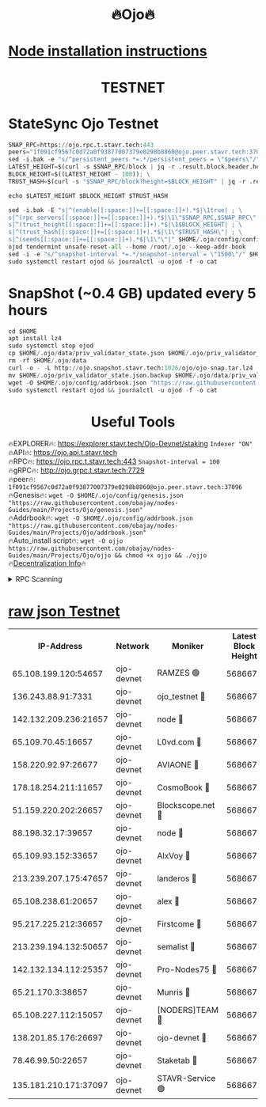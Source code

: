 <h1 align="center"> 🔥Ojo🔥</h1>

[Node installation instructions](https://github.com/obajay/nodes-Guides/tree/main/Projects/Ojo)
=

<h1 align="center"> TESTNET</h1>

# StateSync Ojo Testnet
```python
SNAP_RPC=https://ojo.rpc.t.stavr.tech:443
peers="1f091cf9567c0d72a0f93877007379e0298b8860@ojo.peer.stavr.tech:37096"
sed -i.bak -e "s/^persistent_peers *=.*/persistent_peers = \"$peers\"/" $HOME/.ojo/config/config.toml
LATEST_HEIGHT=$(curl -s $SNAP_RPC/block | jq -r .result.block.header.height); \
BLOCK_HEIGHT=$((LATEST_HEIGHT - 100)); \
TRUST_HASH=$(curl -s "$SNAP_RPC/block?height=$BLOCK_HEIGHT" | jq -r .result.block_id.hash)

echo $LATEST_HEIGHT $BLOCK_HEIGHT $TRUST_HASH

sed -i.bak -E "s|^(enable[[:space:]]+=[[:space:]]+).*$|\1true| ; \
s|^(rpc_servers[[:space:]]+=[[:space:]]+).*$|\1\"$SNAP_RPC,$SNAP_RPC\"| ; \
s|^(trust_height[[:space:]]+=[[:space:]]+).*$|\1$BLOCK_HEIGHT| ; \
s|^(trust_hash[[:space:]]+=[[:space:]]+).*$|\1\"$TRUST_HASH\"| ; \
s|^(seeds[[:space:]]+=[[:space:]]+).*$|\1\"\"|" $HOME/.ojo/config/config.toml
ojod tendermint unsafe-reset-all --home /root/.ojo --keep-addr-book
sed -i -e "s/^snapshot-interval *=.*/snapshot-interval = \"1500\"/" $HOME/.ojo/config/app.toml
sudo systemctl restart ojod && journalctl -u ojod -f -o cat
```
# SnapShot (~0.4 GB) updated every 5 hours
```python
cd $HOME
apt install lz4
sudo systemctl stop ojod
cp $HOME/.ojo/data/priv_validator_state.json $HOME/.ojo/priv_validator_state.json.backup
rm -rf $HOME/.ojo/data
curl -o - -L http://ojo.snapshot.stavr.tech:1026/ojo/ojo-snap.tar.lz4 | lz4 -c -d - | tar -x -C $HOME/.ojo --strip-components 2
mv $HOME/.ojo/priv_validator_state.json.backup $HOME/.ojo/data/priv_validator_state.json
wget -O $HOME/.ojo/config/addrbook.json "https://raw.githubusercontent.com/obajay/nodes-Guides/main/Projects/Ojo/addrbook.json"
sudo systemctl restart ojod && journalctl -u ojod -f -o cat
```
 <h1 align="center"> Useful Tools</h1>

🔥EXPLORER🔥:        https://explorer.stavr.tech/Ojo-Devnet/staking        `Indexer "ON"` \
🔥API🔥:                     https://ojo.api.t.stavr.tech \
🔥RPC🔥:                    https://ojo.rpc.t.stavr.tech:443              `Snapshot-interval = 100` \
🔥gRPC🔥:                  http://ojo.grpc.t.stavr.tech:7729 \
🔥peer🔥:                   `1f091cf9567c0d72a0f93877007379e0298b8860@ojo.peer.stavr.tech:37096` \
🔥Genesis🔥:    ```wget -O $HOME/.ojo/config/genesis.json "https://raw.githubusercontent.com/obajay/nodes-Guides/main/Projects/Ojo/genesis.json"``` \
🔥Addrbook🔥:    ```wget -O $HOME/.ojo/config/addrbook.json "https://raw.githubusercontent.com/obajay/nodes-Guides/main/Projects/Ojo/addrbook.json"``` \
🔥Auto_install script🔥: ```wget -O ojjo https://raw.githubusercontent.com/obajay/nodes-Guides/main/Projects/Ojo/ojjo && chmod +x ojjo && ./ojjo``` \
🔥[Decentralization Info](https://github.com/obajay/StateSync-snapshots/tree/main/Projects/Ojo/Decentralization)🔥



<details>
<summary>RPC Scanning</summary>

<h2 align="center"> We scan nodes in real time every 4 hours. And we provide the final result of RPC endpoints.
We cannot influence the operation of these nodes in any way. </h2>


```python
If Voting Power is higher than 0 --> then the Node is a validator of the network and may be subject to attack and be a potential threat to the chain.
```
```python
We marked such validators with a red symbol
```

</details>

[raw json Testnet](https://rpc-check.ojot.stavr.tech/ojot/rpc-ojot-result.json)
=


<table><tr><th>IP-Address</th><th>Network</th><th>Moniker</th><th>Latest Block Height</th><th>Earliest Block Height</th><th>Catching Up</th><th>Tx Index</th><th>Voting Power</th><th>Scan Time</th></tr><tr><td>65.108.199.120:54657</td><td>ojo-devnet</td><td>RAMZES 🟢</td><td>5686673</td><td>306156</td><td>False</td><td>on</td><td>0</td><td>2024-03-02T01:40:19.615339220UTC</td></tr><tr><td>136.243.88.91:7331</td><td>ojo-devnet</td><td>ojo_testnet 🔴</td><td>5686674</td><td>308845</td><td>False</td><td>on</td><td>1000</td><td>2024-03-02T01:40:27.721306440UTC</td></tr><tr><td>142.132.209.236:21657</td><td>ojo-devnet</td><td>node 🔴</td><td>5686676</td><td>350001</td><td>False</td><td>on</td><td>1999</td><td>2024-03-02T01:40:38.988646250UTC</td></tr><tr><td>65.109.70.45:16657</td><td>ojo-devnet</td><td>L0vd.com 🔴</td><td>5686677</td><td>695918</td><td>False</td><td>off</td><td>998</td><td>2024-03-02T01:40:46.753682016UTC</td></tr><tr><td>158.220.92.97:26677</td><td>ojo-devnet</td><td>AVIAONE 🔴</td><td>5686675</td><td>2754001</td><td>False</td><td>on</td><td>19926</td><td>2024-03-02T01:40:36.194544596UTC</td></tr><tr><td>178.18.254.211:11657</td><td>ojo-devnet</td><td>CosmoBook 🔴</td><td>5686676</td><td>4392001</td><td>False</td><td>off</td><td>1047</td><td>2024-03-02T01:40:41.336900382UTC</td></tr><tr><td>51.159.220.202:26657</td><td>ojo-devnet</td><td>Blockscope.net 🔴</td><td>5686672</td><td>4425001</td><td>False</td><td>on</td><td>1998</td><td>2024-03-02T01:40:18.995323450UTC</td></tr><tr><td>88.198.32.17:39657</td><td>ojo-devnet</td><td>node 🔴</td><td>5686676</td><td>4710001</td><td>False</td><td>on</td><td>101853</td><td>2024-03-02T01:40:41.573431506UTC</td></tr><tr><td>65.109.93.152:33657</td><td>ojo-devnet</td><td>AlxVoy 🔴</td><td>5686676</td><td>4943001</td><td>False</td><td>on</td><td>4491415</td><td>2024-03-02T01:40:38.759001346UTC</td></tr><tr><td>213.239.207.175:47657</td><td>ojo-devnet</td><td>landeros 🔴</td><td>5686675</td><td>4967924</td><td>False</td><td>off</td><td>11083</td><td>2024-03-02T01:40:36.420533696UTC</td></tr><tr><td>65.108.238.61:20657</td><td>ojo-devnet</td><td>alex 🔴</td><td>5686672</td><td>5131001</td><td>False</td><td>on</td><td>11359</td><td>2024-03-02T01:40:19.304288465UTC</td></tr><tr><td>95.217.225.212:36657</td><td>ojo-devnet</td><td>Firstcome 🔴</td><td>5686674</td><td>5251946</td><td>False</td><td>on</td><td>13566</td><td>2024-03-02T01:40:25.428693596UTC</td></tr><tr><td>213.239.194.132:50657</td><td>ojo-devnet</td><td>semalist 🔴</td><td>5686673</td><td>5540522</td><td>False</td><td>on</td><td>21037</td><td>2024-03-02T01:40:19.836447819UTC</td></tr><tr><td>142.132.134.112:25357</td><td>ojo-devnet</td><td>Pro-Nodes75 🔴</td><td>5686673</td><td>5586673</td><td>False</td><td>on</td><td>24651</td><td>2024-03-02T01:40:22.757674397UTC</td></tr><tr><td>65.21.170.3:38657</td><td>ojo-devnet</td><td>Munris 🔴</td><td>5686673</td><td>5586673</td><td>False</td><td>off</td><td>20123</td><td>2024-03-02T01:40:25.121754386UTC</td></tr><tr><td>65.108.227.112:15057</td><td>ojo-devnet</td><td>[NODERS]TEAM 🔴</td><td>5686677</td><td>5586677</td><td>False</td><td>off</td><td>9999</td><td>2024-03-02T01:40:46.161202308UTC</td></tr><tr><td>138.201.85.176:26697</td><td>ojo-devnet</td><td>ojo-devnet 🔴</td><td>5686677</td><td>5586677</td><td>False</td><td>on</td><td>1000024000</td><td>2024-03-02T01:40:46.429682491UTC</td></tr><tr><td>78.46.99.50:22657</td><td>ojo-devnet</td><td>Staketab 🔴</td><td>5686677</td><td>5668501</td><td>False</td><td>on</td><td>1276</td><td>2024-03-02T01:40:47.025765394UTC</td></tr><tr><td>135.181.210.171:37097</td><td>ojo-devnet</td><td>STAVR-Service 🟢</td><td>5686673</td><td>5686201</td><td>False</td><td>on</td><td>0</td><td>2024-03-02T01:40:20.439519878UTC</td></tr></table>
